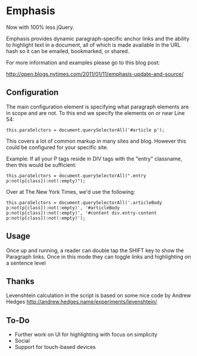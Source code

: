 Emphasis
========

Now with 100% less jQuery.

Emphasis provides dynamic paragraph-specific anchor links and the ability to highlight text in a document,
all of which is made available in the URL hash so it can be emailed, bookmarked, or shared.

For more information and examples please go to this blog post:

http://open.blogs.nytimes.com/2011/01/11/emphasis-update-and-source/

Configuration
-------------

The main configuration element is specifying what paragraph elements are in scope and are not. To this end
we specify the elements on or near Line 54:

    this.paraSelctors = document.querySelectorAll('#article p');

This covers a lot of common markup in many sites and blog. However this could be configured for your specific site.

Example: If all your P tags reside in DIV tags with the "entry" classname, then this would be sufficient:

    this.paraSelctors = document.querySelectorAll(".entry p:not(p[class]):not(:empty)");

Over at The New York Times, we'd use the following:

    this.paraSelctors = document.querySelectorAll('.articleBody p:not(p[class]):not(:empty)', '#articleBody p:not(p[class]):not(:empty)', '#content div.entry-content p:not(p[class]):not(:empty)');

Usage
-----

Once up and running, a reader can double tap the SHIFT key to show the Paragraph links.
Once in this mode they can toggle links and highlighting on a sentence level


Thanks
------

Levenshtein calculation in the script is based on some nice code by Andrew Hedges
http://andrew.hedges.name/experiments/levenshtein/

To-Do
-----

 - Further work on UI for highlighting with focus on simplicity
 - Social
 - Support for touch-based devices

